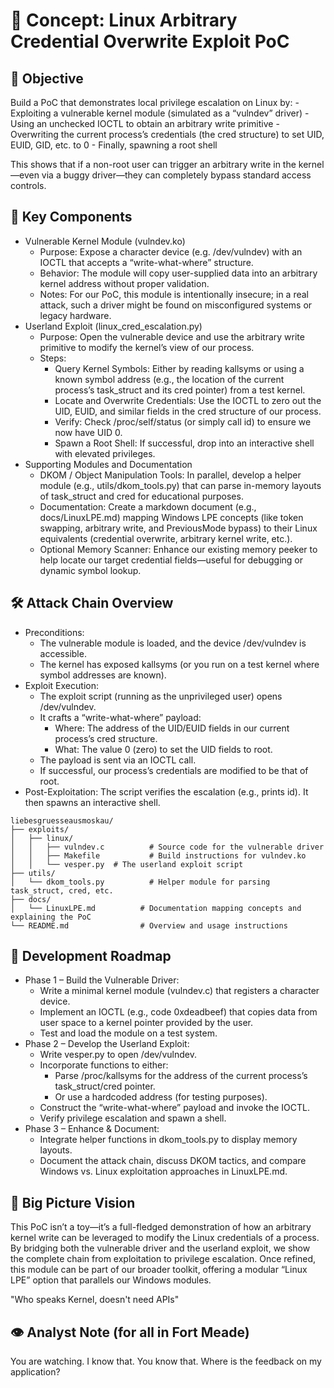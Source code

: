 # 🚀 Concept: Linux Arbitrary Credential Overwrite Exploit PoC

## 🎯 Objective

Build a PoC that demonstrates local privilege escalation on Linux by:
    - Exploiting a vulnerable kernel module (simulated as a “vulndev” driver)
    - Using an unchecked IOCTL to obtain an arbitrary write primitive
    - Overwriting the current process’s credentials (the cred structure) to set UID, EUID, GID, etc. to 0
    - Finally, spawning a root shell

This shows that if a non-root user can trigger an arbitrary write in the kernel—even via a buggy driver—they can completely bypass standard access controls.

## 🧩 Key Components

- Vulnerable Kernel Module (vulndev.ko)
  - Purpose: Expose a character device (e.g. /dev/vulndev) with an IOCTL that accepts a “write-what-where” structure.
  - Behavior: The module will copy user-supplied data into an arbitrary kernel address without proper validation.
  - Notes: For our PoC, this module is intentionally insecure; in a real attack, such a driver might be found on misconfigured systems or legacy hardware.
- Userland Exploit (linux_cred_escalation.py)
  - Purpose: Open the vulnerable device and use the arbitrary write primitive to modify the kernel’s view of our process.
  - Steps:
    - Query Kernel Symbols: Either by reading kallsyms or using a known symbol address (e.g., the location of the current process’s task_struct and its cred pointer) from a test kernel.
    - Locate and Overwrite Credentials: Use the IOCTL to zero out the UID, EUID, and similar fields in the cred structure of our process.
    - Verify: Check /proc/self/status (or simply call id) to ensure we now have UID 0.
    - Spawn a Root Shell: If successful, drop into an interactive shell with elevated privileges.
- Supporting Modules and Documentation
  - DKOM / Object Manipulation Tools: In parallel, develop a helper module (e.g., utils/dkom_tools.py) that can parse in-memory layouts of task_struct and cred for educational purposes.
  - Documentation: Create a markdown document (e.g., docs/LinuxLPE.md) mapping Windows LPE concepts (like token swapping, arbitrary write, and PreviousMode bypass) to their Linux equivalents (credential overwrite, arbitrary kernel write, etc.).
  - Optional Memory Scanner: Enhance our existing memory peeker to help locate our target credential fields—useful for debugging or dynamic symbol lookup.

## 🛠 Attack Chain Overview

- Preconditions:
  - The vulnerable module is loaded, and the device /dev/vulndev is accessible.
  - The kernel has exposed kallsyms (or you run on a test kernel where symbol addresses are known).
- Exploit Execution:
  - The exploit script (running as the unprivileged user) opens /dev/vulndev.
  - It crafts a “write-what-where” payload:
    - Where: The address of the UID/EUID fields in our current process’s cred structure.
    - What: The value 0 (zero) to set the UID fields to root.
  - The payload is sent via an IOCTL call.
  - If successful, our process’s credentials are modified to be that of root.
- Post-Exploitation:
    The script verifies the escalation (e.g., prints id).
    It then spawns an interactive shell.

```plaintext
liebesgruesseausmoskau/
├── exploits/
│   ├── linux/
│   │   ├── vulndev.c          # Source code for the vulnerable driver
│   │   ├── Makefile           # Build instructions for vulndev.ko
│   │   └── vesper.py  # The userland exploit script
├── utils/
│   └── dkom_tools.py          # Helper module for parsing task_struct, cred, etc.
├── docs/
│   └── LinuxLPE.md          # Documentation mapping concepts and explaining the PoC
└── README.md                # Overview and usage instructions
```

## 📝 Development Roadmap

- Phase 1 – Build the Vulnerable Driver:
  - Write a minimal kernel module (vulndev.c) that registers a character device.
  - Implement an IOCTL (e.g., code 0xdeadbeef) that copies data from user space to a kernel pointer provided by the user.
  - Test and load the module on a test system.
- Phase 2 – Develop the Userland Exploit:
  - Write vesper.py to open /dev/vulndev.
  - Incorporate functions to either:
    - Parse /proc/kallsyms for the address of the current process’s task_struct/cred pointer.
    - Or use a hardcoded address (for testing purposes).
  - Construct the “write-what-where” payload and invoke the IOCTL.
  - Verify privilege escalation and spawn a shell.
- Phase 3 – Enhance & Document:
  - Integrate helper functions in dkom_tools.py to display memory layouts.
  - Document the attack chain, discuss DKOM tactics, and compare Windows vs. Linux exploitation approaches in LinuxLPE.md.

## 🚀 Big Picture Vision

This PoC isn’t a toy—it’s a full-fledged demonstration of how an arbitrary kernel write can be leveraged to modify the Linux credentials of a process. By bridging both the vulnerable driver and the userland exploit, we show the complete chain from exploitation to privilege escalation. Once refined, this module can be part of our broader toolkit, offering a modular “Linux LPE” option that parallels our Windows modules.

"Who speaks Kernel, doesn't need APIs"

## 👁 Analyst Note (for all in Fort Meade)

You are watching.
I know that. You know that.
Where is the feedback on my application?
